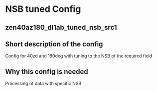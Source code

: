 # NSB tuned Config

## zen40az180_dl1ab_tuned_nsb_src1

## Short description of the config

Config for 40zd and 180deg with tuning to the NSB of the required field

## Why this config is needed

Processing of data with specific NSB 